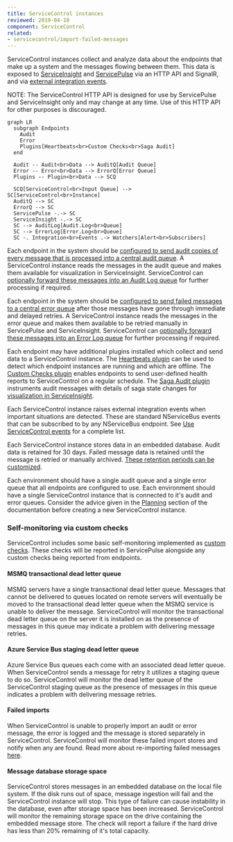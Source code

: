 ```yaml
---
title: ServiceControl instances
reviewed: 2019-04-18
component: ServiceControl
related:
- servicecontrol/import-failed-messages
---
```


ServiceControl instances collect and analyze data about the endpoints that make up a system and the messages flowing between them. This data is exposed to [ServiceInsight](/serviceinsight/) and [ServicePulse](/servicepulse/) via an HTTP API and SignalR, and via [external integration events](/servicecontrol/contracts.md).

NOTE: The ServiceControl HTTP API is designed for use by ServicePulse and ServiceInsight only and may change at any time. Use of this HTTP API for other purposes is discouraged.

```mermaid
graph LR
  subgraph Endpoints
    Audit
    Error
    Plugins[Heartbeats<br>Custom Checks<br>Saga Audit]
  end

  Audit -- Audit<br>Data --> AuditQ[Audit Queue]
  Error -- Error<br>Data --> ErrorQ[Error Queue]
  Plugins -- Plugin<br>Data --> SCQ
	
  SCQ[ServiceControl<br>Input Queue] --> SC[ServiceControl<br>Instance]
  AuditQ --> SC
  ErrorQ --> SC
  ServicePulse -.-> SC
  ServiceInsight -.-> SC
  SC --> AuditLog[Audit.Log<br>Queue]
  SC --> ErrorLog[Error.Log<br>Queue]
  SC -. Integration<br>Events .-> Watchers[Alert<br>Subscribers]
```

Each endpoint in the system should be [configured to send audit copies of every message that is processed into a central audit queue](/nservicebus/operations/auditing.md). A ServiceControl instance reads the messages in the audit queue and makes them available for visualization in ServiceInsight. ServiceControl can [optionally forward these messages into an Audit Log queue](/servicecontrol/errorlog-auditlog-behavior.md) for further processing if required.

Each endpoint in the system should be [configured to send failed messages to a central error queue](/nservicebus/recoverability/) after those messages have gone through immediate and delayed retries. A ServiceControl instance reads the messages in the error queue and makes them available to be retried manually in ServicePulse and ServiceInsight. ServiceControl can [optionally forward these messages into an Error Log queue](/servicecontrol/errorlog-auditlog-behavior.md) for further processing if required. 

Each endpoint may have additional plugins installed which collect and send data to a ServiceControl instance. The [Heartbeats plugin](/monitoring/heartbeats/) can be used to detect which endpoint instances are running and which are offline. The [Custom Checks plugin](/monitoring/custom-checks/) enables endpoints to send user-defined health reports to ServiceControl on a regular schedule. The [Saga Audit plugin](/servicecontrol/plugins/saga-audit.md) instruments audit messages with details of saga state changes for [visualization in ServiceInsight](/serviceinsight/#the-saga-view).

Each ServiceControl instance raises external integration events when important situations are detected. These are standard NServiceBus events that can be subscribed to by any NServiceBus endpoint. See [Use ServiceControl events](/servicecontrol/contracts.md) for a complete list.

Each ServiceControl instance stores data in an embedded database. Audit data is retained for 30 days. Failed message data is retained until the message is retried or manually archived. [These retention periods can be customized](/servicecontrol/creating-config-file.md#data-retention).

Each environment should have a single audit queue and a single error queue that all endpoints are configured to use. Each environment should have a single ServiceControl instance that is connected to it's audit and error queues. Consider the advice given in the [Planning](/servicecontrol/servicecontrol-in-practice.md) section of the documentation before creating a new ServiceControl instance.

### Self-monitoring via custom checks

ServiceControl includes some basic self-monitoring implemented as [custom checks](/monitoring/custom-checks/). These checks will be reported in ServicePulse alongside any custom checks being reported from endpoints.

#### MSMQ transactional dead letter queue

MSMQ servers have a single transactional dead letter queue. Messages that cannot be delivered to queues located on remote servers will eventually be moved to the transactional dead letter queue when the MSMQ service is unable to deliver the message. ServiceControl will monitor the transactional dead letter queue on the server it is installed on as the presence of messages in this queue may indicate a problem with delivering message retries.

#### Azure Service Bus staging dead letter queue

Azure Service Bus queues each come with an associated dead letter queue. When ServiceControl sends a message for retry it utilizes a staging queue to do so. ServiceControl will monitor the dead letter queue of the ServiceControl staging queue as the presence of messages in this queue indicates a problem with delivering message retries.

#### Failed imports

When ServiceControl is unable to properly import an audit or error message, the error is logged and the message is stored separately in ServiceControl. ServiceControl will monitor these failed import stores and notify when any are found. Read more about re-importing failed messages [here](/servicecontrol/import-failed-messages.md).

#### Message database storage space

ServiceControl stores messages in an embedded database on the local file system. If the disk runs out of space, message ingestion will fail and the ServiceControl instance will stop. This type of failure can cause instability in the database, even after storage space has been increased. ServiceControl will monitor the remaining storage space on the drive containing the embedded message store. The check will report a failure if the hard drive has less than 20% remaining of it's total capacity.
